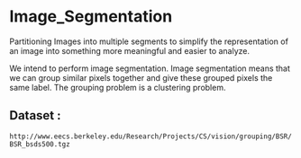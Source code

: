 # Image_Segmentation
Partitioning Images into multiple segments to simplify the representation of an image into something more meaningful and easier to analyze.

We intend to perform image segmentation. Image segmentation means that we can group similar pixels together and give these grouped pixels the same label. The grouping problem is a clustering problem.

## Dataset :
``` http://www.eecs.berkeley.edu/Research/Projects/CS/vision/grouping/BSR/BSR_bsds500.tgz ```
